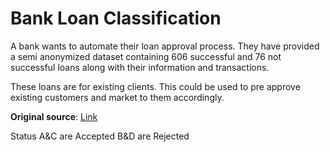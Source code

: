 # Bank Loan Classification

A bank wants to automate their loan approval process.  They have provided a semi anonymized dataset containing 606 successful and 76 not successful loans along with their information and transactions.

These loans are for existing clients. This could be used to pre approve existing customers and market to them accordingly.

**Original source**: [Link](https://relational.fit.cvut.cz/dataset/Financial)

Status 
A&C are Accepted
B&D are Rejected
